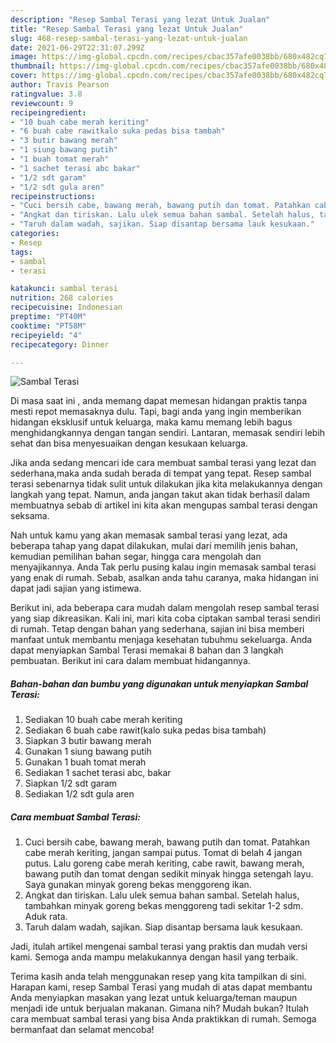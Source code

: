 ```yaml
---
description: "Resep Sambal Terasi yang lezat Untuk Jualan"
title: "Resep Sambal Terasi yang lezat Untuk Jualan"
slug: 468-resep-sambal-terasi-yang-lezat-untuk-jualan
date: 2021-06-29T22:31:07.299Z
image: https://img-global.cpcdn.com/recipes/cbac357afe0038bb/680x482cq70/sambal-terasi-foto-resep-utama.jpg
thumbnail: https://img-global.cpcdn.com/recipes/cbac357afe0038bb/680x482cq70/sambal-terasi-foto-resep-utama.jpg
cover: https://img-global.cpcdn.com/recipes/cbac357afe0038bb/680x482cq70/sambal-terasi-foto-resep-utama.jpg
author: Travis Pearson
ratingvalue: 3.8
reviewcount: 9
recipeingredient:
- "10 buah cabe merah keriting"
- "6 buah cabe rawitkalo suka pedas bisa tambah"
- "3 butir bawang merah"
- "1 siung bawang putih"
- "1 buah tomat merah"
- "1 sachet terasi abc bakar"
- "1/2 sdt garam"
- "1/2 sdt gula aren"
recipeinstructions:
- "Cuci bersih cabe, bawang merah, bawang putih dan tomat. Patahkan cabe merah keriting, jangan sampai putus. Tomat di belah 4 jangan putus. Lalu goreng cabe merah keriting, cabe rawit, bawang merah, bawang putih dan tomat dengan sedikit minyak hingga setengah layu. Saya gunakan minyak goreng bekas menggoreng ikan."
- "Angkat dan tiriskan. Lalu ulek semua bahan sambal. Setelah halus, tambahkan minyak goreng bekas menggoreng tadi sekitar 1-2 sdm. Aduk rata."
- "Taruh dalam wadah, sajikan. Siap disantap bersama lauk kesukaan."
categories:
- Resep
tags:
- sambal
- terasi

katakunci: sambal terasi 
nutrition: 268 calories
recipecuisine: Indonesian
preptime: "PT40M"
cooktime: "PT58M"
recipeyield: "4"
recipecategory: Dinner

---
```



![Sambal Terasi](https://img-global.cpcdn.com/recipes/cbac357afe0038bb/680x482cq70/sambal-terasi-foto-resep-utama.jpg)

Di masa  saat ini , anda memang dapat memesan hidangan praktis tanpa mesti repot memasaknya dulu. Tapi, bagi anda yang ingin memberikan hidangan eksklusif untuk keluarga, maka kamu memang lebih bagus menghidangkannya dengan tangan sendiri. Lantaran, memasak sendiri lebih sehat dan bisa menyesuaikan dengan kesukaan keluarga.

Jika anda sedang mencari ide cara membuat sambal terasi yang lezat dan sederhana,maka anda sudah berada di tempat yang tepat. Resep sambal terasi  sebenarnya tidak sulit untuk dilakukan jika kita melakukannya dengan langkah yang tepat. Namun, anda jangan takut akan tidak berhasil dalam membuatnya 
sebab di artikel ini kita akan mengupas sambal terasi dengan seksama.  



Nah untuk kamu yang akan memasak sambal terasi yang lezat, ada beberapa tahap yang dapat dilakukan, mulai dari memilih jenis bahan, kemudian pemilihan bahan segar, hingga cara mengolah dan menyajikannya. Anda Tak perlu pusing kalau ingin memasak sambal terasi yang enak di rumah. Sebab, asalkan anda  tahu caranya, maka hidangan ini dapat jadi sajian yang istimewa.

Berikut ini, ada beberapa cara mudah dalam mengolah resep sambal terasi yang siap dikreasikan. Kali ini, mari kita coba ciptakan sambal terasi sendiri di rumah. Tetap dengan bahan yang sederhana, sajian ini bisa memberi manfaat untuk membantu menjaga kesehatan tubuhmu sekeluarga. Anda dapat menyiapkan Sambal Terasi memakai 8 bahan dan 3 langkah pembuatan. Berikut ini cara dalam membuat hidangannya.

<!--inarticleads1-->

##### Bahan-bahan dan bumbu yang digunakan untuk menyiapkan Sambal Terasi:

1. Sediakan 10 buah cabe merah keriting
1. Sediakan 6 buah cabe rawit(kalo suka pedas bisa tambah)
1. Siapkan 3 butir bawang merah
1. Gunakan 1 siung bawang putih
1. Gunakan 1 buah tomat merah
1. Sediakan 1 sachet terasi abc, bakar
1. Siapkan 1/2 sdt garam
1. Sediakan 1/2 sdt gula aren




<!--inarticleads2-->

##### Cara membuat Sambal Terasi:

1. Cuci bersih cabe, bawang merah, bawang putih dan tomat. Patahkan cabe merah keriting, jangan sampai putus. Tomat di belah 4 jangan putus. Lalu goreng cabe merah keriting, cabe rawit, bawang merah, bawang putih dan tomat dengan sedikit minyak hingga setengah layu. Saya gunakan minyak goreng bekas menggoreng ikan.
1. Angkat dan tiriskan. Lalu ulek semua bahan sambal. Setelah halus, tambahkan minyak goreng bekas menggoreng tadi sekitar 1-2 sdm. Aduk rata.
1. Taruh dalam wadah, sajikan. Siap disantap bersama lauk kesukaan.




Jadi, itulah artikel mengenai  sambal terasi  yang praktis dan mudah versi kami. Semoga anda mampu melakukannya dengan hasil yang terbaik. 

Terima kasih anda telah menggunakan resep yang kita tampilkan di sini. Harapan kami, resep  Sambal Terasi yang mudah di atas dapat membantu Anda menyiapkan masakan yang lezat untuk keluarga/teman maupun menjadi ide untuk berjualan makanan. Gimana nih? Mudah bukan? Itulah cara membuat sambal terasi yang bisa Anda praktikkan di rumah. Semoga bermanfaat dan selamat mencoba!

